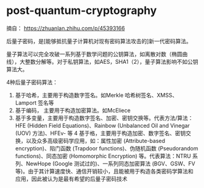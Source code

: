 # post-quantum-cryptography
摘自：
https://zhuanlan.zhihu.com/p/45393166 

后量子密码，是[能够抵抗量子计算机对现有密码算法攻击的]新一代密码算法。

量子算法可以完全攻破一系列基于数学问题的公钥算法，如离散对数（椭圆曲线），大整数分解等。对于私钥算法，如AES，SHA1（2），量子算法影响不如公钥算法大。

4种后量子密码算法：
1. 基于哈希，主要用于构造数字签名。如Merkle 哈希树签名、XMSS、Lamport 签名等
2. 基于编码， 主要用于构造加密算法。如McEliece
3. 基于多变量，主要用于构造数字签名、加密、密钥交换等。代表方法/算法：HFE (Hidden Field Equations)、Rainbow (Unbalanced Oil and Vinegar (UOV) 方法)、HFEv- 等
4 基于格，主要用于构造加密、数字签名、密钥交换，以及众多高级密码学应用，如：属性加密 (Attribute-based encryption)、陷门函数 (Trapdoor functions)、伪随机函数 (Pseudorandom functions)、同态加密 (Homomorphic Encryption) 等。代表算法：NTRU 系列、NewHope (Google 测试过的)、一系列同态加密算法 (BGV、GSW、FV 等)。由于其计算速度快、通信开销较小，且能被用于构造各类密码学算法和应用，因此被认为是最有希望的后量子密码技术

